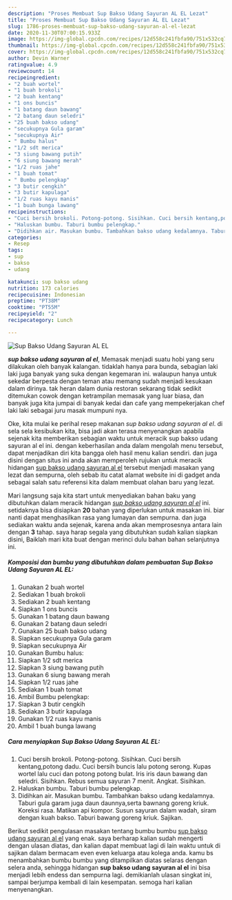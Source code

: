 ```yaml
---
description: "Proses Membuat Sup Bakso Udang Sayuran AL EL Lezat"
title: "Proses Membuat Sup Bakso Udang Sayuran AL EL Lezat"
slug: 1786-proses-membuat-sup-bakso-udang-sayuran-al-el-lezat
date: 2020-11-30T07:00:15.933Z
image: https://img-global.cpcdn.com/recipes/12d558c241fbfa90/751x532cq70/sup-bakso-udang-sayuran-al-el-foto-resep-utama.jpg
thumbnail: https://img-global.cpcdn.com/recipes/12d558c241fbfa90/751x532cq70/sup-bakso-udang-sayuran-al-el-foto-resep-utama.jpg
cover: https://img-global.cpcdn.com/recipes/12d558c241fbfa90/751x532cq70/sup-bakso-udang-sayuran-al-el-foto-resep-utama.jpg
author: Devin Warner
ratingvalue: 4.9
reviewcount: 14
recipeingredient:
- "2 buah wortel"
- "1 buah brokoli"
- "2 buah kentang"
- "1 ons buncis"
- "1 batang daun bawang"
- "2 batang daun seledri"
- "25 buah bakso udang"
- "secukupnya Gula garam"
- "secukupnya Air"
- " Bumbu halus"
- "1/2 sdt merica"
- "3 siung bawang putih"
- "6 siung bawang merah"
- "1/2 ruas jahe"
- "1 buah tomat"
- " Bumbu pelengkap"
- "3 butir cengkih"
- "3 butir kapulaga"
- "1/2 ruas kayu manis"
- "1 buah bunga lawang"
recipeinstructions:
- "Cuci bersih brokoli. Potong-potong. Sisihkan. Cuci bersih kentang,potong dadu. Cuci bersih buncis lalu potong serong. Kupas wortel lalu cuci dan potong potong bulat. Iris iris daun bawang dan seledri. Sisihkan. Rebus semua sayuran 7 menit. Angkat. Sisihkan."
- "Haluskan bumbu. Taburi bumbu pelengkap."
- "Didihkan air. Masukan bumbu. Tambahkan bakso udang kedalamnya. Taburi gula garam juga daun daunnya,serta bawnang goreng kriuk. Koreksi rasa. Matikan api kompor. Susun sayuran dalam wadah, siram dengan kuah bakso. Taburi bawang goreng kriuk. Sajikan."
categories:
- Resep
tags:
- sup
- bakso
- udang

katakunci: sup bakso udang 
nutrition: 173 calories
recipecuisine: Indonesian
preptime: "PT38M"
cooktime: "PT55M"
recipeyield: "2"
recipecategory: Lunch

---
```



![Sup Bakso Udang Sayuran AL EL](https://img-global.cpcdn.com/recipes/12d558c241fbfa90/751x532cq70/sup-bakso-udang-sayuran-al-el-foto-resep-utama.jpg)

<b><i>sup bakso udang sayuran al el</i></b>, Memasak menjadi suatu hobi yang seru dilakukan oleh banyak kalangan. tidaklah hanya para bunda, sebagian laki laki juga banyak yang suka dengan kegemaran ini. walaupun hanya untuk sekedar berpesta dengan teman atau memang sudah menjadi kesukaan dalam dirinya. tak heran dalam dunia restoran sekarang tidak sedikit ditemukan cowok dengan ketrampilan memasak yang luar biasa, dan banyak juga kita jumpai di banyak kedai dan cafe yang mempekerjakan chef laki laki sebagai juru masak mumpuni nya.



Oke, kita mulai ke perihal resep makanan <i>sup bakso udang sayuran al el</i>. di sela sela kesibukan kita, bisa jadi akan terasa menyenangkan apabila sejenak kita memberikan sebagian waktu untuk meracik sup bakso udang sayuran al el ini. dengan keberhasilan anda dalam mengolah menu tersebut, dapat menjadikan diri kita bangga oleh hasil menu kalian sendiri. dan juga disini dengan situs ini anda akan memperoleh rujukan untuk meracik hidangan <u>sup bakso udang sayuran al el</u> tersebut menjadi masakan yang lezat dan sempurna, oleh sebab itu catat alamat website ini di gadget anda sebagai salah satu referensi kita dalam membuat olahan baru yang lezat.


Mari langsung saja kita start untuk menyediakan bahan baku yang dibutuhkan dalam meracik hidangan <u><i>sup bakso udang sayuran al el</i></u> ini. setidaknya bisa disiapkan <b>20</b> bahan yang diperlukan untuk masakan ini. biar nanti dapat menghasilkan rasa yang lumayan dan sempurna. dan juga sediakan waktu anda sejenak, karena anda akan memprosesnya antara lain dengan <b>3</b> tahap. saya harap segala yang dibutuhkan sudah kalian siapkan disini, Baiklah mari kita buat dengan merinci dulu bahan bahan selanjutnya ini.

<!--inarticleads1-->

##### Komposisi dan bumbu yang dibutuhkan dalam pembuatan Sup Bakso Udang Sayuran AL EL:

1. Gunakan 2 buah wortel
1. Sediakan 1 buah brokoli
1. Sediakan 2 buah kentang
1. Siapkan 1 ons buncis
1. Gunakan 1 batang daun bawang
1. Gunakan 2 batang daun seledri
1. Gunakan 25 buah bakso udang
1. Siapkan secukupnya Gula garam
1. Siapkan secukupnya Air
1. Gunakan  Bumbu halus:
1. Siapkan 1/2 sdt merica
1. Siapkan 3 siung bawang putih
1. Gunakan 6 siung bawang merah
1. Siapkan 1/2 ruas jahe
1. Sediakan 1 buah tomat
1. Ambil  Bumbu pelengkap:
1. Siapkan 3 butir cengkih
1. Sediakan 3 butir kapulaga
1. Gunakan 1/2 ruas kayu manis
1. Ambil 1 buah bunga lawang




<!--inarticleads2-->

##### Cara menyiapkan Sup Bakso Udang Sayuran AL EL:

1. Cuci bersih brokoli. Potong-potong. Sisihkan. Cuci bersih kentang,potong dadu. Cuci bersih buncis lalu potong serong. Kupas wortel lalu cuci dan potong potong bulat. Iris iris daun bawang dan seledri. Sisihkan. Rebus semua sayuran 7 menit. Angkat. Sisihkan.
1. Haluskan bumbu. Taburi bumbu pelengkap.
1. Didihkan air. Masukan bumbu. Tambahkan bakso udang kedalamnya. Taburi gula garam juga daun daunnya,serta bawnang goreng kriuk. Koreksi rasa. Matikan api kompor. Susun sayuran dalam wadah, siram dengan kuah bakso. Taburi bawang goreng kriuk. Sajikan.




Berikut sedikit pengulasan masakan tentang bumbu bumbu <u>sup bakso udang sayuran al el</u> yang enak. saya berharap kalian sudah mengerti dengan ulasan diatas, dan kalian dapat membuat lagi di lain waktu untuk di sajikan dalam bermacam even even keluarga atau kolega anda. kamu bs menambahkan bumbu bumbu yang ditampilkan diatas selaras dengan selera anda, sehingga hidangan <b>sup bakso udang sayuran al el</b> ini bisa menjadi lebih endess dan sempurna lagi. demikianlah ulasan singkat ini, sampai berjumpa kembali di lain kesempatan. semoga hari kalian menyenangkan.
